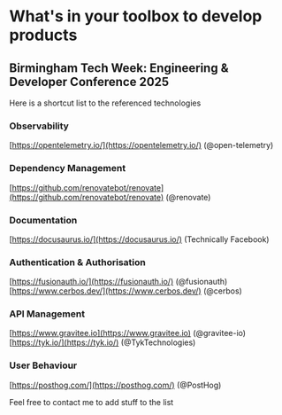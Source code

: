 # What's in your toolbox to develop products
## Birmingham Tech Week: Engineering & Developer Conference 2025

Here is a shortcut list to the referenced technologies

### Observability
[https://opentelemetry.io/](https://opentelemetry.io/) (@open-telemetry)

### Dependency Management
[https://github.com/renovatebot/renovate](https://github.com/renovatebot/renovate) (@renovate)

### Documentation
[https://docusaurus.io/](https://docusaurus.io/) (Technically Facebook)

### Authentication & Authorisation
[https://fusionauth.io/](https://fusionauth.io/) (@fusionauth)
[https://www.cerbos.dev/](https://www.cerbos.dev/) (@cerbos)

### API Management
[https://www.gravitee.io](https://www.gravitee.io) (@gravitee-io)
[https://tyk.io/](https://tyk.io/) (@TykTechnologies)

### User Behaviour
[https://posthog.com/](https://posthog.com/) (@PostHog)

Feel free to contact me to add stuff to the list
